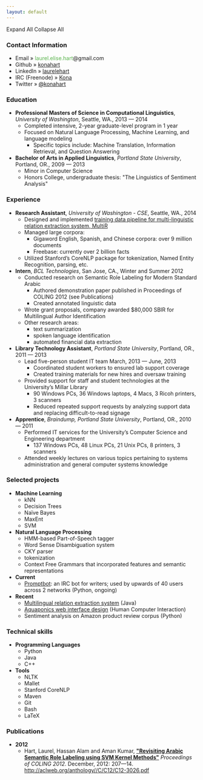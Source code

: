 ```yaml
---
layout: default
---
```

<link type="text/css" rel="stylesheet" href="/css/collapseList.css">
<script type="text/javascript" src="../js/jquery-1.4.2.min.js">
</script>
<script type="text/javascript" src="../js/collapseList.js">
</script>
<div class="listControl">
    <a id="expandList">Expand All</a>
    <!-- <a id="highlights">Highlights</a> -->
    <a id="collapseList">Collapse All</a>
</div>

<h3>Contact Information</h3>

<ul>
<li>Email &raquo; <span style="color:#59B34C">laurel.elise.hart</span>&#64;gmail&#46;com</li>
<li>Github &raquo; <a href="http://github.com/konahart">konahart</a></li>
<li>LinkedIn &raquo; <a href="http://www.linkedin.com/in/laurelehart">laurelehart</a></li>
<li>IRC (Freenode) &raquo; <a href="https://freenode.net/">Kona</a></li>
<li>Twitter &raquo; <a href="https://twitter.com/konahart"><span style="color:#000000">@</span>konahart</a></li>
</ul>

<h3>Education</h3>

<ul class="expList">
<li class="alwaysShow"><strong>Professional Masters of Science in Computational Linguistics</strong>, <i>University of Washington</i>, Seattle, WA.,  2013 &mdash; 2014
    <ul>
    <li>Completed intensive, 2-year graduate-level program in 1 year</li>
    <li>Focused on Natural Language Processing, Machine Learning, and language modeling
        <ul>
	<li> Specific topics include: Machine Translation, Information Retrieval, and Question Answering</li>
	</ul>
    </li>
    </ul>
</li>

<li class="alwaysShow"><strong>Bachelor of Arts in Applied Linguistics</strong>, <i>Portland State University</i>, Portland, OR.,  2009 &mdash; 2013
    <ul>
    <li>Minor in Computer Science</li>
    <li>Honors College, undergraduate thesis: "The Linguistics of Sentiment Analysis"</li>
    </ul>
</li>
</ul>

<h3>Experience</h3>

<ul class="expList">
<li class="alwaysShow"><strong>Research Assistant</strong>, <i>University of Washington - CSE</i>, Seattle, WA.,  2014
    <ul>
    <li>Designed and implemented <a href="https://github.com/konahart/relation-extraction-pipeline">training data pipeline for multi-linguistic relation extraction system, MultiR</a></li>
    <li>Managed large corpora:
	<ul>
	<li>Gigaword English, Spanish, and Chinese corpora: over 9 million documents</li>
	<li>Freebase: currently over 2 billion facts</li>
	</ul>
    </li>
    <li>Utilized Stanford’s CoreNLP package for tokenization, Named Entity Recognition, parsing, etc.</li>
    </ul>
</li>

<li class="alwaysShow"><strong>Intern</strong>, <i>BCL Technologies</i>, San Jose, CA., Winter and Summer 2012
    <ul>
    <li>Conducted research on Semantic Role Labeling for Modern Standard Arabic
	<ul>
	<li>Authored demonstration paper published in Proceedings of COLING 2012 (see Publications)</li>
	<li>Created annotated linguistic data</li>
	</ul>
    </li>
    <li>Wrote grant proposals, company awarded $80,000 SBIR for Multilingual Author Identification</li>
    <li>Other research areas:
	<ul>
	<li>text summarization</li>
	<li>spoken language identification</li>
	<li>automated financial data extraction</li>
	</ul>
    </li>
    </ul>
</li>

<li class="alwaysShow"><strong>Library Technology Assistant</strong>, <i>Portland State University</i>, Portland, OR., 2011 &mdash; 2013
    <ul>
    <li>Lead five-person student IT team March, 2013 &mdash; June, 2013
	<ul>
	<li>Coordinated student workers to ensured lab support coverage</li>
	<li>Created training materials for new hires and oversaw training</li>
	</ul>
    </li>
    <li>Provided support for staff and student technologies at the University’s Millar Library
	<ul>
	<li>90 Windows PCs, 36 Windows laptops, 4 Macs, 3 Ricoh printers, 3 scanners</li>
	<li>Reduced repeated support requests by analyzing support data and replacing difficult-to-read signage</li>
	</ul>
    </li>
    </ul>
</li>

<li class="alwaysShow"><strong>Apprentice</strong>, <i>Braindump, Portland State University</i>, Portland, OR., 2010 &mdash; 2011
    <ul>
    <li>Performed IT services for the University’s Computer Science and Engineering department
	<ul>
	<li>137 Windows PCs, 48 Linux PCs, 21 Unix PCs, 8 printers, 3 scanners</li>
	</ul>
    </li>
    <li>Attended weekly lectures on various topics pertaining to systems administration and general computer systems knowledge</li>
    </ul>
</li>
</ul>

<h3>Selected projects</h3>

<ul class="expList">
<li class="alwaysShow"><strong>Machine Learning</strong>
    <ul>
    <li>kNN</li>
    <li>Decision Trees</li>
    <li>Naïve Bayes</li>
    <li>MaxEnt</li>
    <li>SVM</li>
    </ul>
</li>

<li class="alwaysShow"><strong>Natural Language Processing</strong>
    <ul>
    <li>HMM-based Part-of-Speech tagger</li>
    <li>Word Sense Disambiguation system</li>
    <li>CKY parser</li>
    <li>tokenization</li>
    <li>Context Free Grammars that incorporated features and semantic representations</li>
    </ul>
</li>

<li class="alwaysShow"><strong>Current</strong>
    <ul>
    <li><a href="/promptbot">Promptbot</a>: an IRC bot for writers; used by upwards of 40 users across 2 networks (Python, ongoing)</li>
    </ul>
</li>

<li class="alwaysShow"><strong>Recent</strong>
    <ul>
    <li><a href="https://github.com/konahart/relation-extraction-pipeline">Multilingual relation extraction system</a> (Java)</li>
    <li><a href="https://github.com/jbare/channel-viz">Aquaponics web interface design</a> (Human Computer Interaction)</li>
    <li>Sentiment analysis on Amazon product review corpus (Python)</li>
    </ul>
</li>
</ul>

<h3>Technical skills</h3>

<ul class="expList">
<li class="alwaysShow highlight"><strong>Programming Languages</strong>
    <ul>
    <li>Python</li>
    <li>Java</li>
    <li>C++</li>
    </ul>
</li>

<li class="alwaysShow highlight"><strong>Tools</strong>
    <ul>
    <li>NLTK</li>
    <li>Mallet</li>
    <li>Stanford CoreNLP</li>
    <li>Maven</li>
    <li>Git</li>
    <li>Bash</li>
    <li>LaTeX</li>
    </ul>
</li>
</ul>

<h3>Publications</h3>

<ul class="expList">
<li class="alwaysShow highlight"><strong>2012</strong>
    <ul>
    <li>Hart, Laurel, Hassan Alam and Aman Kumar, <strong><a href="http://aclweb.org/anthology//C/C12/C12-3026.pdf">"Revisiting Arabic Semantic Role Labeling using SVM Kernel Methods"</a></strong> <i>Proceedings of COLING 2012</i>. December, 2012: 207—14. <a href="http://aclweb.org/anthology//C/C12/C12-3026.pdf">http://aclweb.org/anthology//C/C12/C12-3026.pdf</a></li>
    </ul>
</li>
</ul>
